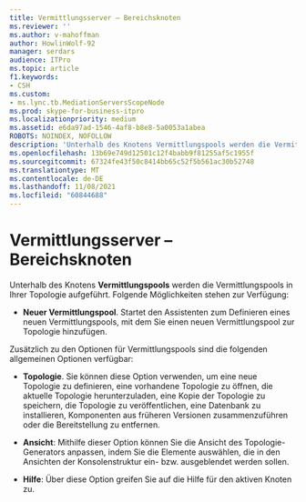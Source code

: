 ```yaml
---
title: Vermittlungsserver – Bereichsknoten
ms.reviewer: ''
ms.author: v-mahoffman
author: HowlinWolf-92
manager: serdars
audience: ITPro
ms.topic: article
f1.keywords:
- CSH
ms.custom:
- ms.lync.tb.MediationServersScopeNode
ms.prod: skype-for-business-itpro
ms.localizationpriority: medium
ms.assetid: e6da97ad-1546-4af8-b8e8-5a0053a1abea
ROBOTS: NOINDEX, NOFOLLOW
description: 'Unterhalb des Knotens Vermittlungspools werden die Vermittlungspools in Ihrer Topologie aufgeführt. Folgende Möglichkeiten stehen zur Verfügung:'
ms.openlocfilehash: 13b69e749d12501c12f4babb9f81255af5c1955f
ms.sourcegitcommit: 67324fe43f50c8414bb65c52f5b561ac30b52748
ms.translationtype: MT
ms.contentlocale: de-DE
ms.lasthandoff: 11/08/2021
ms.locfileid: "60844688"
---
```

# <a name="mediation-servers-scope-node"></a>Vermittlungsserver – Bereichsknoten
 
Unterhalb des Knotens **Vermittlungspools** werden die Vermittlungspools in Ihrer Topologie aufgeführt. Folgende Möglichkeiten stehen zur Verfügung:
  
- **Neuer Vermittlungspool**. Startet den Assistenten zum Definieren eines neuen Vermittlungspools, mit dem Sie einen neuen Vermittlungspool zur Topologie hinzufügen.
    
Zusätzlich zu den Optionen für Vermittlungspools sind die folgenden allgemeinen Optionen verfügbar:
  
- **Topologie**. Sie können diese Option verwenden, um eine neue Topologie zu definieren, eine vorhandene Topologie zu öffnen, die aktuelle Topologie herunterzuladen, eine Kopie der Topologie zu speichern, die Topologie zu veröffentlichen, eine Datenbank zu installieren, Komponenten aus früheren Versionen zusammenzuführen oder die Bereitstellung zu entfernen.
    
- **Ansicht**: Mithilfe dieser Option können Sie die Ansicht des Topologie-Generators anpassen, indem Sie die Elemente auswählen, die in den Ansichten der Konsolenstruktur ein- bzw. ausgeblendet werden sollen.
    
- **Hilfe**: Über diese Option greifen Sie auf die Hilfe für den aktiven Knoten zu.
    

